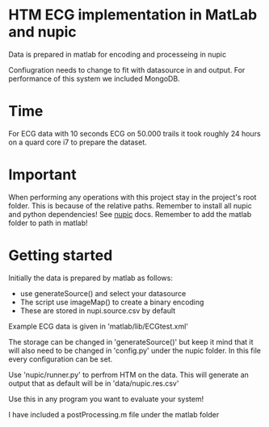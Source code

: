 # HTM ECG implementation in MatLab and nupic
Data is prepared in matlab for encoding and processeing in nupic

Confiugration needs to change to fit with datasource in and output. 
For performance of this system we included MongoDB.

# Time
For ECG data with 10 seconds ECG on 50.000 trails it took roughly 24 hours on a quard core i7 to prepare the dataset.

# Important
When performing any operations with this project stay in the project's root folder. This is because of the relative paths. Remember to install all nupic and python dependencies! See [nupic](http://nupic.docs.numenta.org/quick-start/index.html) docs. Remember to add the matlab folder to path in matlab!

# Getting started
Initially the data is prepared by matlab as follows:

* use generateSource() and select your datasource
* The script use imageMap() to create a binary encoding
* These are stored in nupi.source.csv by default

Example ECG data is given in 'matlab/lib/ECGtest.xml'

The storage can be changed in 'generateSource()' but keep it mind that it will also need to be changed in 'config.py' under the nupic folder. In this file every configuration can be set.

Use 'nupic/runner.py' to perfrom HTM on the data. This will generate an output that as default will be in 'data/nupic.res.csv'

Use this in any program you want to evaluate your system!

I have included a postProcessing.m file under the matlab folder